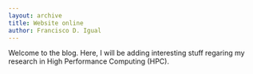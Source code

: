 ```yaml
---
layout: archive
title: Website online
author: Francisco D. Igual
---
```


Welcome to the blog. Here, I will be adding interesting stuff regaring my
research in High Performance Computing (HPC).
